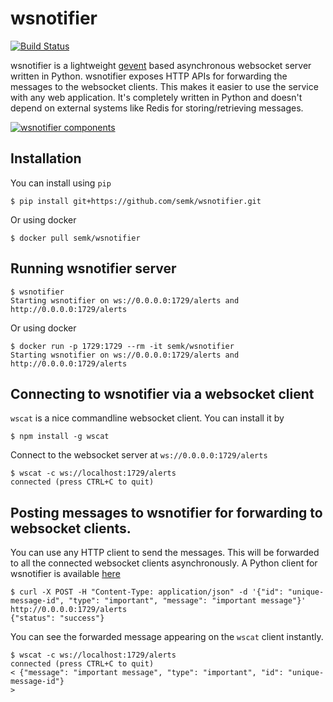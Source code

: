 # wsnotifier

[![Build Status](https://travis-ci.org/semk/wsnotifier.svg?branch=master)](https://travis-ci.org/semk/wsnotifier)

wsnotifier is a lightweight [gevent](http://www.gevent.org/) based asynchronous websocket server written in Python. wsnotifier exposes HTTP APIs for forwarding the messages to the websocket clients. This makes it easier to use the service with any web application. It's completely written in Python and doesn't depend on external systems like Redis for storing/retrieving messages.

[![wsnotifier components](wsnotifier_flow.png)](https://github.com/semk/wsnotifier)

## Installation

You can install using `pip`

	$ pip install git+https://github.com/semk/wsnotifier.git

Or using docker

	$ docker pull semk/wsnotifier

## Running wsnotifier server

	$ wsnotifier
	Starting wsnotifier on ws://0.0.0.0:1729/alerts and http://0.0.0.0:1729/alerts

Or using docker

	$ docker run -p 1729:1729 --rm -it semk/wsnotifier
	Starting wsnotifier on ws://0.0.0.0:1729/alerts and http://0.0.0.0:1729/alerts

## Connecting to wsnotifier via a websocket client

`wscat` is a nice commandline websocket client. You can install it by

	$ npm install -g wscat

Connect to the websocket server at `ws://0.0.0.0:1729/alerts`

	$ wscat -c ws://localhost:1729/alerts
	connected (press CTRL+C to quit)

## Posting messages to wsnotifier for forwarding to websocket clients.

You can use any HTTP client to send the messages. This will be forwarded to all the connected websocket clients asynchronously. A Python client for wsnotifier is available [here](wsnotifier/notify.py)

	$ curl -X POST -H "Content-Type: application/json" -d '{"id": "unique-message-id", "type": "important", "message": "important message"}' http://0.0.0.0:1729/alerts
	{"status": "success"}

You can see the forwarded message appearing on the `wscat` client instantly.

	$ wscat -c ws://localhost:1729/alerts
	connected (press CTRL+C to quit)
	< {"message": "important message", "type": "important", "id": "unique-message-id"}
	>
